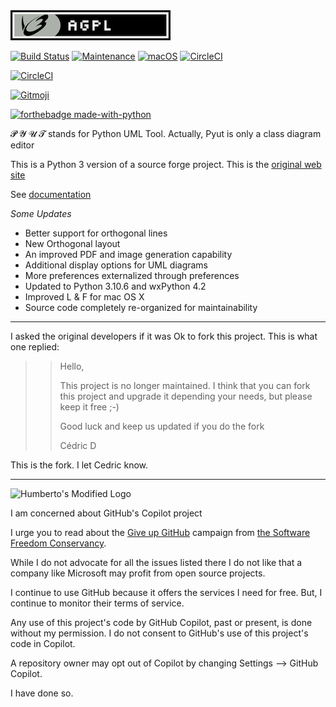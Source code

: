 <img src="./developer/agpl-license-web-badge-version-2-256x48.png"/> 

[![Build Status](https://travis-ci.com/hasii2011/PyUt.svg?branch=master)](https://travis-ci.com/hasii2011/PyUt)
[![Maintenance](https://img.shields.io/badge/Maintained%3F-yes-green.svg)](https://GitHub.com/Naereen/StrapDown.js/graphs/commit-activity)
[![macOS](https://svgshare.com/i/ZjP.svg)](https://svgshare.com/i/ZjP.svg)
[![CircleCI](https://dl.circleci.com/status-badge/img/gh/hasii2011/PyUt/tree/master.svg?style=shield)](https://dl.circleci.com/status-badge/redirect/gh/hasii2011/PyUt/tree/master)

[![CircleCI](https://dl.circleci.com/insights-snapshot/gh/hasii2011/PyUt/master/main/badge.svg?window=30d)](https://app.circleci.com/insights/github/hasii2011/PyUt/workflows/main/overview?branch=master&reporting-window=last-30-days&insights-snapshot=true)

<a href="https://gitmoji.dev">
  <img src="https://img.shields.io/badge/gitmoji-%20😜%20😍-FFDD67.svg?style=flat-square" alt="Gitmoji">
</a>

[![forthebadge made-with-python](http://ForTheBadge.com/images/badges/made-with-python.svg)](https://www.python.org/)


𝓟 𝓨 𝓤 𝓣 stands for Python UML Tool. Actually, Pyut is only a class diagram editor


This is a Python 3 version of a source forge project.  This is the [original web site](http://pyut.sourceforge.net/whatis.html)

See [documentation](https://github.com/hasii2011/PyUt/wiki)

_Some Updates_

* Better support for orthogonal lines
* New Orthogonal layout
* An improved PDF and image generation capability
* Additional display options for UML diagrams
* More preferences externalized through preferences
* Updated to Python 3.10.6 and wxPython 4.2
* Improved L & F for mac OS X
* Source code completely re-organized for maintainability




---------
I asked the original developers if it was Ok to fork this project.  This is what one replied:


>> Hello,
>> 
>> This project is no longer maintained.
>> I think that you can fork this project and upgrade it depending your needs, but please keep it free ;-)
>> 
>> Good luck and keep us updated if you do the fork
>> 
>> Cédric D


This is the fork. I let Cedric know.  


------


![Humberto's Modified Logo](https://raw.githubusercontent.com/wiki/hasii2011/gittodoistclone/images/SillyGitHub.png)

I am concerned about GitHub's Copilot project



I urge you to read about the
[Give up GitHub](https://GiveUpGitHub.org) campaign from
[the Software Freedom Conservancy](https://sfconservancy.org).

While I do not advocate for all the issues listed there I do not like that
a company like Microsoft may profit from open source projects.

I continue to use GitHub because it offers the services I need for free.  But, I continue
to monitor their terms of service.

Any use of this project's code by GitHub Copilot, past or present, is done
without my permission.  I do not consent to GitHub's use of this project's
code in Copilot.

A repository owner may opt out of Copilot by changing Settings --> GitHub Copilot.

I have done so.


